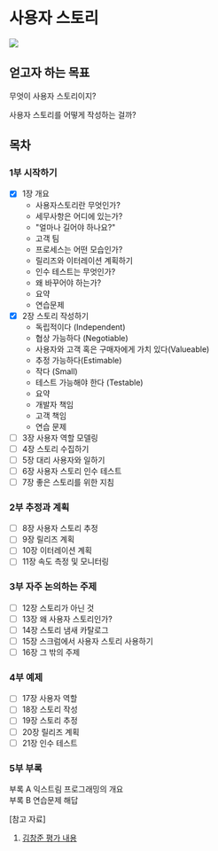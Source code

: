 
# 사용자 스토리

![](https://tva1.sinaimg.cn/large/e6c9d24egy1h009ohbkm6j205606o74f.jpg)


## 얻고자 하는 목표

무엇이 사용자 스토리이지?

사용자 스토리를 어떻게 작성하는 걸까?

## 목차

### 1부 시작하기  

- [X] 1장 개요  
  - 사용자스토리란 무엇인가?
  - 세무사항은 어디에 있는가?
  - "얼마나 길어야 하나요?"
  - 고객 팀
  - 프로세스는 어떤 모습인가?
  - 릴리즈와 이터레이션 계획하기
  - 인수 테스트는 무엇인가?
  - 왜 바꾸어야 하는가?
  - 요약
  - 연습문제
- [X] 2장 스토리 작성하기
  - 독립적이다 (Independent)
  - 협상 가능하다 (Negotiable)
  - 사용자와 고객 혹은 구매자에게 가치 있다(Valueable)
  - 추정 가능하다(Estimable)
  - 작다 (Small)
  - 테스트 가능해야 한다 (Testable)
  - 요약
  - 개발자 책임
  - 고객 책임
  - 연습 문제
- [ ] 3장 사용자 역할 모델링  
- [ ] 4장 스토리 수집하기  
- [ ] 5장 대리 사용자와 일하기  
- [ ] 6장 사용자 스토리 인수 테스트  
- [ ] 7장 좋은 스토리를 위한 지침  

### 2부 추정과 계획  
- [ ] 8장 사용자 스토리 추정  
- [ ] 9장 릴리즈 계획  
- [ ] 10장 이터레이션 계획  
- [ ] 11장 속도 측정 및 모니터링  

### 3부 자주 논의하는 주제  
- [ ] 12장 스토리가 아닌 것  
- [ ] 13장 왜 사용자 스토리인가?  
- [ ] 14장 스토리 냄새 카탈로그  
- [ ] 15장 스크럼에서 사용자 스토리 사용하기  
- [ ] 16장 그 밖의 주제  

### 4부 예제  
- [ ] 17장 사용자 역할  
- [ ] 18장 스토리 작성  
- [ ] 19장 스토리 추정  
- [ ] 20장 릴리즈 계획  
- [ ] 21장 인수 테스트  

### 5부 부록  
부록 A 익스트림 프로그래밍의 개요  
부록 B 연습문제 해답  
  

[참고 자료]

1. [김창준 평가 내용](http://egloos.zum.com/agile/v/1436128)
